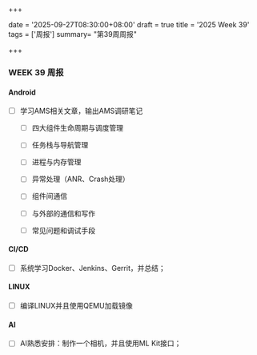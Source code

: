 +++

date = '2025-09-27T08:30:00+08:00'
draft = true
title = '2025 Week 39'
tags = ['周报']
summary= "第39周周报"

+++

### WEEK 39 周报

#### Android

- [ ] 学习AMS相关文章，输出AMS调研笔记
  - [ ] 四大组件生命周期与调度管理
  - [ ] 任务栈与导航管理
  - [ ] 进程与内存管理
  - [ ] 异常处理（ANR、Crash处理）
  - [ ] 组件间通信
  - [ ] 与外部的通信和写作
  - [ ] 常见问题和调试手段



#### CI/CD

- [ ] 系统学习Docker、Jenkins、Gerrit，并总结；



#### LINUX

- [ ] 编译LINUX并且使用QEMU加载镜像


#### AI

- [ ] AI熟悉安排：制作一个相机，并且使用ML Kit接口；
